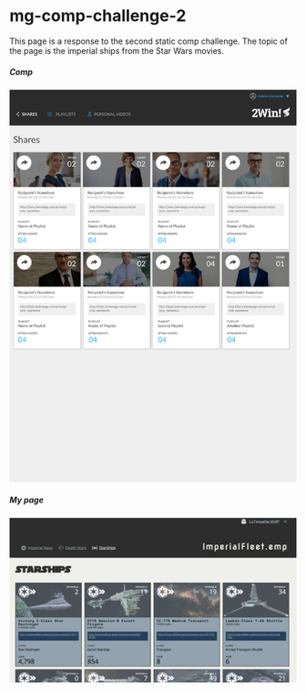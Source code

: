 # mg-comp-challenge-2
This page is a response to the second static comp challenge.  The topic of the page is the imperial ships from the Star Wars movies.

##### Comp
![Comp](https://raw.githubusercontent.com/mngatewood/mg-comp-challenge-2/master/images/comp.jpg)

##### My page
![My Page](https://raw.githubusercontent.com/mngatewood/mg-comp-challenge-2/master/images/mypage.png)


